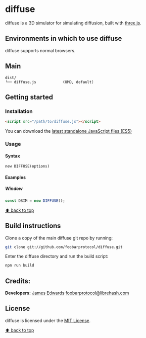 # diffuse
diffuse is a 3D simulator for simulating diffusion, built with [three.js](https://threejs.org). 

## Environments in which to use diffuse
diffuse supports normal browsers.

## Main
```text
dist/
└── diffuse.js            (UMD, default)
```

## Getting started
### Installation

```html
<script src="/path/to/diffuse.js"></script>
```

You can download the [latest standalone JavaScript files (ES5)](https://github.com/foobarprotocol/diffuse/releases/latest)

### Usage
#### Syntax
```
new DIFFUSE(options)
```

#### Examples
##### Window
```js
const DSIM = new DIFFUSE();
```
[⬆ back to top](#diffuse)


## Build instructions

Clone a copy of the main diffuse git repo by running:

```bash
git clone git://github.com/foobarprotocol/diffuse.git
```

Enter the diffuse directory and run the build script:
```bash
npm run build
```

## Credits:
**Developers:** [James Edwards](https://github.com/foobarprotocol) <foobarprotocol@librehash.com>

## License
diffuse is licensed under the [MIT License](https://github.com/foobarprotocol/diffuse/blob/master/LICENSE).

[⬆ back to top](#diffuse)
